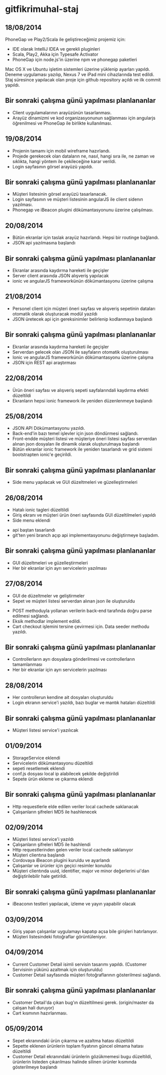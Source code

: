 gitfikrimuhal-staj
===============

18/08/2014
---------------
PhoneGap ve Play2/Scala ile geliştireceğimiz projemiz için:
- IDE olarak IntelliJ IDEA ve gerekli pluginleri
- Scala, Play2, Akka için Typesafe Activator
- PhoneGap için node.js'in üzerine npm ve phonegap paketleri

Mac OS X ve Ubuntu işletim sistemleri üzerine yüklenip ayarları yapıldı. Deneme uygulaması yazılıp, Nexus 7 ve iPad mini cihazlarında test edildi. Staj süresince yapılacak olan proje için github repository açıldı ve ilk commit yapıldı.

Bir sonraki çalışma günü yapılması planlananlar
-----------------------------------------------
- Client uygulamalarının arayüzünün tasarlanması.
- Arayüz dinamizmi ve kod organizasyonunun sağlanması için angularjs öğrenilmesi ve PhoneGap ile birlikte kullanılması.

19/08/2014
---------------
- Projenin tamamı için mobil wireframe hazırlandı.
- Projede gerekecek olan dataların ne, nasıl, hangi sıra ile, ne zaman ve sıklıkta, hangi yöntem ile çekileceğine karar verildi.
- Login sayfasının görsel arayüzü yapıldı.

Bir sonraki çalışma günü yapılması planlananlar
-----------------------------------------------
- Müşteri listesinin görsel arayüzü tasarlanacak.
- Login sayfasının ve müşteri listesinin angularJS ile client sidenın yazılması.
- Phonegap ve iBeacon plugini dökümantasyonunu üzerine çalışılması.

20/08/2014
--------------
- Bütün ekranlar için taslak arayüz hazırlandı. Hepsi bir routinge bağlandı.
- JSON api yazılmasına başlandı

Bir sonraki çalışma günü yapılması planlananlar
-----------------------------------------------
- Ekranlar arasında kaydırma hareketi ile geçişler
- Server client arasında JSON alışveriş yapılacak
- ionic ve angularJS frameworkünün dökümantasyonu üzerine çalışma 

21/08/2014
-------------
- Personel client için müşteri öneri sayfası ve alışveriş sepetinin dataları otomatik olarak oluşturacak modül yazıldı
- JSON üretecek api için gereksinimler belirlenip kodlanmaya başlandı

Bir sonraki çalışma günü yapılması planlananlar
-----------------------------------------------
- Ekranlar arasında kaydırma hareketi ile geçişler
- Serverdan gelecek olan JSON ile sayfaların otomatik oluşturulması
- Ionic ve angularJS frameworkünün dökümantasyonu üzerine çalışma
- JSON için REST api araştırması

22/08/2014
----------
- Ürün öneri sayfası ve alışveriş sepeti sayfalarındali kaydırma efekti düzeltildi
- Ekranların hepsi ionic framework ile yeniden düzenlenmeye başlandı

25/08/2014
----------
- JSON API Dökümantasyonu yazıldı.
- Back-end'in bazı temel işlevler için json döndürmesi sağlandı.
- Front-endde müşteri listesi ve müşteriye öneri listesi sayfası serverdan alınan json dosyaları ile dinamik olarak oluşturulmaya başlandı
- Bütün ekranlar ionic framework ile yeniden tasarlandı ve grid sistemi bootstrapten ionic'e geçirildi.

Bir sonraki çalışma günü yapılması planlananlar
-----------------------------------------------
- Side menu yapılacak ve GUI düzeltmeleri ve güzelleştirmeleri

26/08/2014
----------
- Hatalı ionic tagleri düzeltildi
- Giriş ekranı ve müşteri ürün öneri sayfasında GUI düzeltilmeleri yapıldı
- Side menu eklendi
* api baştan tasarlandı
* git'ten yeni branch açıp api implementasyonunu değiştirmeye başladım.

Bir sonraki çalışma günü yapılması planlananlar
-----------------------------------------------
- GUI düzeltmeleri ve güzelleştirmeleri
- Her bir ekranlar için ayrı servicelerin yazılması

27/08/2014
----------
- GUI de düzeltmeler ve geliştirmeler
- Sepet ve müşteri listesi serverdan alınan json ile oluşturuldu
* POST methoduyla yollanan verilerin back-end tarafında doğru parse edilmesi sağlandı.
* Eksik methodlar implement edildi.
* Cart checkout işlemini tersine çevirmesi için. Data seeder methodu yazıldı.

Bir sonraki çalışma günü yapılması planlananlar
-----------------------------------------------
- Controllerların ayrı dosyalara gönderilmesi ve controllerların tamamlanması
- Her bir ekranlar için ayrı servicelerin yazılması

28/08/2014
----------
- Her controllerun kendine ait dosyaları oluşturuldu
- Login ekranın service'i yazıldı, bazı buglar ve mantık hataları düzeltildi

Bir sonraki çalışma günü yapılması planlananlar
-----------------------------------------------
- Müşteri listesi service'i yazılıcak

01/09/2014
----------
- StorageService eklendi
- Servicelerin dökümantasyonu düzeltildi
- sepeti resetlemek eklendi
- conf.js dosyası local ip alabilecek şekilde değiştirildi
- Sepete ürün ekleme ve çıkarma eklendi

Bir sonraki çalışma günü yapılması planlananlar
-----------------------------------------------
- Http requestlerle elde edilen veriler local cachede saklanacak
- Çalışanların şifreleri MD5 ile hashlenecek

02/09/2014
----------
- Müşteri listesi service'i yazıldı
- Çalışanların şifreleri MD5 ile hashlendi
- Http requestlerinden gelen veriler local cachede saklanıyor
- Müşteri clientına başlandı
- Cordovaya iBeacon plugini kuruldu ve ayarlandı
- Çalışanlar ve ürünler için geçici resimler konuldu
- Müşteri clientında uuid, identifier, major ve minor değerlerini ui'dan değiştirilebilir hale getirildi.

Bir sonraki çalışma günü yapılması planlananlar
-----------------------------------------------
- iBeaconın testleri yapılacak, izleme ve yayın yapabilir olacak

03/09/2014
----------
- Giriş yapan çalışanlar uygulamayı kapatıp açsa bile girişleri hatırlanıyor.
- Müşteri listesindeki fotoğraflar görüntüleniyor.

04/09/2014
----------
- Current Customer Detail isimli servisin tasarımı yapıldı. (Customer Servisinin yükünü azaltmak için oluşturuldu)
- Customer Detail sayfasında müşteri fotoğraflarının gösterilmesi sağlandı.

Bir sonraki çalışma günü yapılması planlananlar
-----------------------------------------------
- Customer Detail'da çıkan bug'ın düzeltilmesi gerek. (origin/master da çalışan hali duruyor)
- Cart kısmının hazırlanması.

05/09/2014
----------
- Sepet ekranındaki ürün çıkarma ve azaltma hatası düzeltildi
- Sepette eklenen ürünlerin toplam fiyatının güncel olmama hatası düzeltildi
- Customer Detail ekranındaki ürünlerin gözükmemesi bugu düzeltildi, ürünlerin listeden çıkarılması halinde silinen ürünler kısmında gösterilmeye başlandı